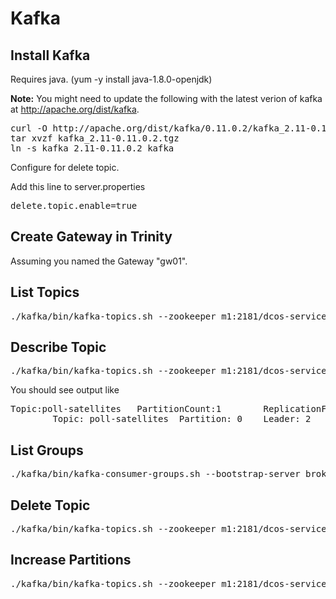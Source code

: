# Kafka


## Install Kafka

Requires java. (yum -y install java-1.8.0-openjdk)

**Note:** You might need to update the following with the latest verion of kafka at http://apache.org/dist/kafka.

<pre>
curl -O http://apache.org/dist/kafka/0.11.0.2/kafka_2.11-0.11.0.2.tgz
tar xvzf kafka_2.11-0.11.0.2.tgz
ln -s kafka_2.11-0.11.0.2 kafka
</pre>


Configure for delete topic.

Add this line to server.properties

<pre>
delete.topic.enable=true
</pre>

## Create Gateway in Trinity

Assuming you named the Gateway "gw01".

## List Topics
<pre>
./kafka/bin/kafka-topics.sh --zookeeper m1:2181/dcos-service-hub-gw01 --list
</pre>

## Describe Topic

<pre>
./kafka/bin/kafka-topics.sh --zookeeper m1:2181/dcos-service-hub-gw01 --describe --topic poll-satellites
</pre>

You should see output like
<pre>
Topic:poll-satellites   PartitionCount:1        ReplicationFactor:1     Configs:
        Topic: poll-satellites  Partition: 0    Leader: 2       Replicas: 2     Isr: 2
</pre>


## List Groups

<pre>
./kafka/bin/kafka-consumer-groups.sh --bootstrap-server broker.hub-gw01.l4lb.thisdcos.directory:9092  --list
</pre>


## Delete Topic

<pre>
./kafka/bin/kafka-topics.sh --zookeeper m1:2181/dcos-service-hub-gw01 --delete --topic poll-satellites
</pre>

## Increase Partitions 

<pre>
./kafka/bin/kafka-topics.sh --zookeeper m1:2181/dcos-service-kafka --alter --topic planes --partitions 2
</pre>
